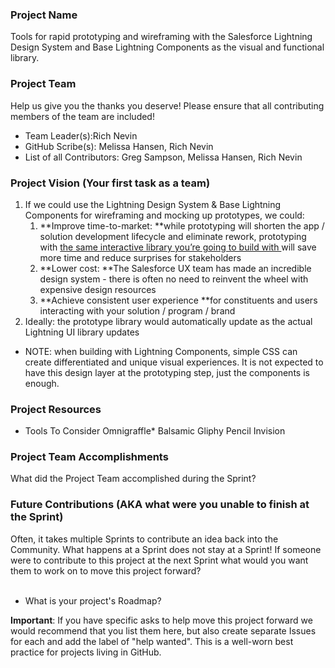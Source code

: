 ### Project Name
Tools for rapid prototyping and wireframing with the Salesforce Lightning Design System and Base Lightning Components as the visual and functional library.

### Project Team
Help us give you the thanks you deserve! Please ensure that all contributing members of the team are included!
* Team Leader(s):Rich Nevin
* GitHub Scribe(s): Melissa Hansen, Rich Nevin
* List of all Contributors: Greg Sampson, Melissa Hansen, Rich Nevin

### Project Vision (Your first task as a team)
1. If we could use the Lightning Design System & Base Lightning Components for wireframing and mocking up prototypes, we could:
    1. **Improve time-to-market: **while prototyping will shorten the app / solution development lifecycle and eliminate rework, prototyping with <span style="text-decoration:underline;">the same interactive library you’re going to build with </span>will save more time and reduce surprises for stakeholders
    2. **Lower cost: **The Salesforce UX team has made an incredible design system - there is often no need to reinvent the wheel with expensive design resources
    3. **Achieve consistent user experience **for constituents and users interacting with your solution / program / brand
2. Ideally: the prototype library would automatically update as the actual Lightning UI library updates
*   NOTE: when building with Lightning Components, simple CSS can create differentiated and unique visual experiences. It is not expected to have this design layer at the prototyping step, just the components is enough.



### Project Resources
* Tools To Consider
Omnigraffle*
Balsamic
Gliphy
Pencil
Invision


### Project Team Accomplishments
What did the Project Team accomplished during the Sprint?

### Future Contributions (AKA what were you unable to finish at the Sprint)
Often, it takes multiple Sprints to contribute an idea back into the Community. What happens at a Sprint does not stay at a Sprint! If someone were to contribute to this project at the next Sprint what would you want them to work on to move this project forward?<br><br>
* What is your project's Roadmap?

**Important**: If you have specific asks to help move this project forward we would recommend that you list them here, but also create separate Issues for each and add the label of "help wanted". This is a well-worn best practice for projects living in GitHub.

